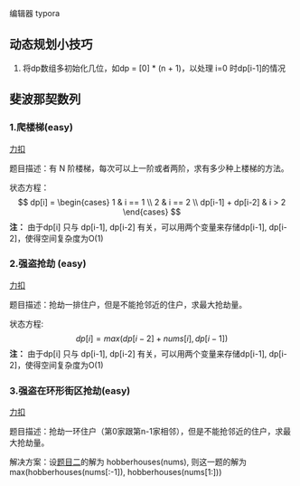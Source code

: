 编辑器 typora

## 动态规划小技巧

1. 将dp数组多初始化几位，如dp = [0] * (n + 1)，以处理 i=0 时dp[i-1]的情况



## 斐波那契数列

### 1.爬楼梯(easy)

[力扣](https://leetcode-cn.com/problems/climbing-stairs/description/)

题目描述：有 N 阶楼梯，每次可以上一阶或者两阶，求有多少种上楼梯的方法。

状态方程：
$$
dp[i] = \begin{cases}
1 & i == 1 \\
2 & i == 2 \\
dp[i-1] + dp[i-2] & i > 2 
\end{cases}
$$
**注：** 由于dp[i] 只与 dp[i-1], dp[i-2] 有关，可以用两个变量来存储dp[i-1], dp[i-2]，使得空间复杂度为O(1)



### 2.强盗抢劫 (easy)

[力扣](https://leetcode-cn.com/problems/house-robber/description/)

题目描述：抢劫一排住户，但是不能抢邻近的住户，求最大抢劫量。

状态方程:
$$
dp[i] = max(dp[i-2] + nums[i], dp[i-1])
$$
**注：** 由于dp[i] 只与 dp[i-1], dp[i-2] 有关，可以用两个变量来存储dp[i-1], dp[i-2]，使得空间复杂度为O(1)



### 3.强盗在环形街区抢劫(easy)

[力扣](https://leetcode-cn.com/problems/house-robber-ii/description/)

题目描述：抢劫一环住户（第0家跟第n-1家相邻），但是不能抢邻近的住户，求最大抢劫量。

解决方案：设[题目二](#2.强盗抢劫 (easy))的解为 hobberhouses(nums),  则这一题的解为max(hobberhouses(nums[:-1]), hobberhouses(nums[1:]))



